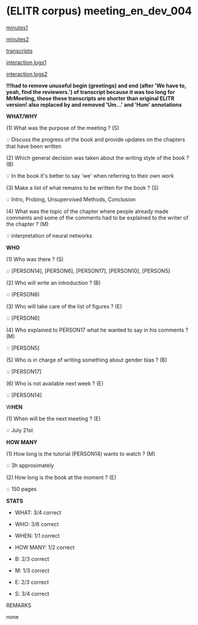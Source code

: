 # (ELITR corpus) meeting\_en\_dev\_004


[minutes1](meeting_en_dev_004/minutes_GENER_annot02.txt)

[minutes2](meeting_en_dev_004/minutes_GENER_annot18.txt)

[transcripts](meeting_en_dev_004/transcript_MAN2_annot18.txt)

[interaction logs1](meeting_en_dev_004/20230914.160956.json)

[interaction logs2](meeting_en_dev_004/20230914.145438.json)


**!!!had to remove unuseful begin (greetings)  and end (after 'We have to, yeah, find the reviewers.')  of transcript because it was too long for MrMeeting, those these transcripts are shorter than original ELITR version!**
**also replaced <unintelligible/> by <unint/> and removed <laugh/> 'Um…' and 'Hum' annotations**


**WHAT/WHY**

(1) What was the purpose of the meeting ? (S)

<aside>
💡 Discuss the progress of the book and provide updates on the chapters that have been written

</aside>

(2) Which general decision was taken about the writing style of the book ? (B)

<aside>
💡 In the book it's better to say 'we' when referring to their own work

</aside>

(3) Make a list of what remains to be written for the book ? (S)

<aside>
💡 Intro, Probing, Unsupervised Methods, Conclusion

</aside>

(4) What was the topic of the chapter where people already made comments and some of the comments had to be explained to the writer of the chapter ? (M)

<aside>
💡 interpretation of neural networks

</aside>

**WHO**

(1) Who was there ? (S)

<aside>
💡 [PERSON14], [PERSON6], [PERSON17], [PERSON10], [PERSON5]

</aside>

(2) Who will write an introduction ? (B)

<aside>
💡 (PERSON6)

</aside>

(3) Who will take care of the list of figures ? (E)

<aside>
💡 [PERSON6]

</aside>

(4) Who explained to PERSON17 what he wanted to say in his comments ? (M)

<aside>
💡 [PERSON5]

</aside>

(5) Who is in charge of writing something about gender bias ? (B)

<aside>
💡 [PERSON17]

</aside>

(6) Who is not available next week ? (E)

<aside>
💡 [PERSON14]

</aside>

W**HEN**

(1) When will be the next meeting ? (E)

<aside>
💡 July 21st

</aside>

**HOW MANY**

(1) How long is the tutorial (PERSON14) wants to watch ? (M)

<aside>
💡 3h approximately

</aside>

(2) How long is the book at the moment ? (E)

<aside>
💡 150 pages

</aside>

**STATS**


- WHAT: 3/4 correct
- WHO: 3/6 correct
- WHEN: 1/1 correct
- HOW MANY: 1/2 correct

- B: 2/3 correct
- M: 1/3 correct
- E: 2/3 correct
- S: 3/4 correct

REMARKS

none